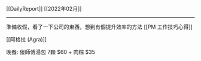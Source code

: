 [[DailyReport]]
[[2022年02月]]

---

準備收假，看了一下公司的東西，想到有個提升效率的方法 [[PM 工作技巧心得]]

[[阿格拉 (Agra)]]

晚餐: 傻師傅湯包 7顆 $60 + 肉粽 $35

